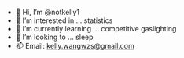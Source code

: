 - 👋 Hi, I’m @notkelly1
- 👀 I’m interested in ... statistics
- 🌱 I’m currently learning ... competitive gaslighting
- 💞️ I’m looking to ... sleep
- 📫 Email: kelly.wangwzs@gmail.com

<!---

notkelly1/notkelly1 is a ✨ special ✨ repository because its `README.md` (this file) appears on your GitHub profile.
You can click the Preview link to take a look at your changes.
--->

